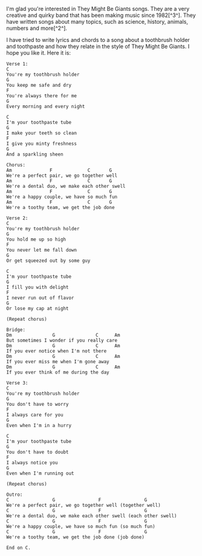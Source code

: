 I'm glad you're interested in They Might Be Giants songs. They are a very creative and quirky band that has been making music since 1982[^3^]. They have written songs about many topics, such as science, history, animals, numbers and more[^2^].

I have tried to write lyrics and chords to a song about a toothbrush holder and toothpaste and how they relate in the style of They Might Be Giants. I hope you like it. Here it is:

```
Verse 1:
C
You're my toothbrush holder
G
You keep me safe and dry
F
You're always there for me
G
Every morning and every night

C
I'm your toothpaste tube
G
I make your teeth so clean
F
I give you minty freshness
G
And a sparkling sheen

Chorus:
Am              F             C       G 
We're a perfect pair, we go together well 
Am              F             C       G 
We're a dental duo, we make each other swell 
Am              F             C       G 
We're a happy couple, we have so much fun 
Am              F             C       G 
We're a toothy team, we get the job done 

Verse 2:
C
You're my toothbrush holder
G
You hold me up so high
F
You never let me fall down 
G 
Or get squeezed out by some guy 

C 
I'm your toothpaste tube 
G 
I fill you with delight 
F 
I never run out of flavor  
G  
Or lose my cap at night 

(Repeat chorus)

Bridge:
Dm               G               C      Am  
But sometimes I wonder if you really care  
Dm               G               C      Am  
If you ever notice when I'm not there  
Dm               G               C      Am  
If you ever miss me when I'm gone away  
Dm               G               C      Am  
If you ever think of me during the day  

Verse 3:
C   
You're my toothbrush holder   
G   
You don't have to worry   
F   
I always care for you   
G   
Even when I'm in a hurry   

C   
I'm your toothpaste tube   
G   
You don't have to doubt   
F   
I always notice you    
G    
Even when I'm running out   

(Repeat chorus)

Outro:
C                G                F                G     
We're a perfect pair, we go together well (together well)  
C                G                F                G     
We're a dental duo, we make each other swell (each other swell)  
C                G                F                G     
We're a happy couple, we have so much fun (so much fun)  
C                G                F                G     
We're a toothy team, we get the job done (job done)  

End on C.
```